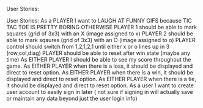 User Stories:

User Stories:
   As a PLAYER I want to LAUGH AT FUNNY GIFS because TIC TAC TOE IS PRETTY BORING OTHERWISE
   PLAYER 1 should be able to mark squares (grid of 3x3) with an X (image assigned to x)
   PLAYER 2 should be able to mark sqaures (grid of 3x3) with an O (image assigned to o)
   PLAYER control should switch from 1,2,1,2,1 until either x or o lines up in 3 (row,col,diag)
   PLAYER should be able to reset after win state (maybe any time)
   As EITHER PLAYER I should be able to see my score throughout the game.
   As EITHER PLAYER when there is a loss, it should be displayed and direct to reset option.
   As EITHER PLAYER when there is a win, it should be displayed and direct to reset option.
   As EITHER PLAYER when there is a tie, it should be displayed and direct to reset option.
   As a user I want to create user account to easily sign in later ( not sure if signing in will actually save or maintain any data beyond just the user login info)
